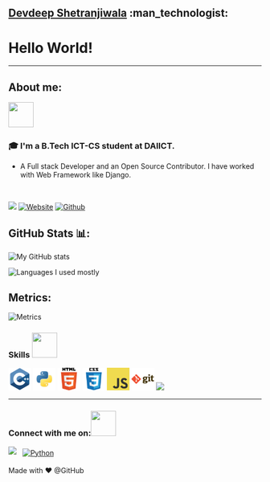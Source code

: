 
<h2> <a href="https://github.com/Devdeep-J-S" target="_blank"> <b>Devdeep Shetranjiwala</b></a> :man_technologist: </h2>


# Hello World!

---------------------------------------------------------------------------------------------------------------------------------------------------------


## About me:

 <img src = "https://media1.giphy.com/media/JZ40cnfnN11KycrvMF/giphy.gif?cid=ecf05e47a0n3gi1bfqntqmob8g9aid1oyj2wr3ds3mg700bl&rid=giphy.gif" height="50px" width = "50px">
 
 ### 🎓 I'm a B.Tech ICT-CS student at DAIICT.
 
 - A Full stack Developer and an Open Source Contributor. I have worked with Web Framework like Django.

<br>

![](https://visitor-badge.laobi.icu/badge?page_id=Devdeep-J-S.Devdeep-J-S)
[![Website](https://img.shields.io/website?label=Website&style=for-the-badge&url=https%3A%2F%2Fcodestackr.com)](https://Devdeep-J-S.github.io)
[![Github](https://img.shields.io/github/followers/Devdeep-J-S?label=Follow&style=social)](https://github.com/Devdeep-J-S)
<br>

## GitHub Stats 📊: 


![My GitHub stats](https://github-readme-stats.vercel.app/api?username=Devdeep-J-S&show_icons=true&theme=dark)

![Languages I used mostly](https://github-readme-stats.vercel.app/api/top-langs/?username=Devdeep-J-S&layout=compact&theme=dark)



## Metrics:

![Metrics](https://metrics.lecoq.io/Devdeep-J-S)



 
 ### Skills <img src = "https://media2.giphy.com/media/QssGEmpkyEOhBCb7e1/giphy.gif?cid=ecf05e47a0n3gi1bfqntqmob8g9aid1oyj2wr3ds3mg700bl&rid=giphy.gif" height="50px" width = "50px"> 
<!--
<code><img src="https://img.shields.io/badge/Java-ED8B00?style=for-the-badge&logo=java&logoColor=white"></code>&nbsp;
<code><img src="https://img.shields.io/badge/C%2B%2B-00599C?style=for-the-badge&logo=c%2B%2B&logoColor=white"></code>&nbsp;
<code><img src="https://img.shields.io/badge/Python-14354C?style=for-the-badge&logo=python&logoColor=white"></code>&nbsp;
<code><img src="https://img.shields.io/badge/PHP-777BB4?style=for-the-badge&logo=php&logoColor=white"></code>&nbsp;
<code><img src="https://img.shields.io/badge/MySQL-00000F?style=for-the-badge&logo=mysql&logoColor=white"></code>&nbsp;
<code><img src="https://img.shields.io/badge/C-00599C?style=for-the-badge&logo=c&logoColor=white"></code>&nbsp;
  <br>
<code><img src="https://img.shields.io/badge/HTML-239120?style=for-the-badge&logo=html5&logoColor=white"></code>&nbsp;
<code><img src="https://img.shields.io/badge/CSS-239120?&style=for-the-badge&logo=css3&logoColor=white"></code>&nbsp;
<code><img src="https://img.shields.io/badge/JavaScript-F7DF1E?style=for-the-badge&logo=javascript&logoColor=black"></code>&nbsp;
<code><img src="https://img.shields.io/badge/Wordpress-21759B?style=for-the-badge&logo=wordpress&logoColor=white"></code>&nbsp;
<code><img src="https://img.shields.io/badge/Git-F05032?style=for-the-badge&logo=git&logoColor=white"></code>&nbsp;
-->
<code><img height="45" src="https://raw.githubusercontent.com/github/explore/80688e429a7d4ef2fca1e82350fe8e3517d3494d/topics/cpp/cpp.png"></code>
<code><img height="45" src="https://raw.githubusercontent.com/github/explore/80688e429a7d4ef2fca1e82350fe8e3517d3494d/topics/python/python.png"></code>
<code><img height="45" src="https://raw.githubusercontent.com/github/explore/80688e429a7d4ef2fca1e82350fe8e3517d3494d/topics/html/html.png"></code>
<code><img height="45" src="https://raw.githubusercontent.com/github/explore/5c058a388828bb5fde0bcafd4bc867b5bb3f26f3/topics/css/css.png"></code>
<code><img height="45" src="https://raw.githubusercontent.com/github/explore/80688e429a7d4ef2fca1e82350fe8e3517d3494d/topics/javascript/javascript.png"></code>
<code><img height="45" src="https://raw.githubusercontent.com/github/explore/80688e429a7d4ef2fca1e82350fe8e3517d3494d/topics/git/git.png"></code>
<code><img src="https://img.shields.io/badge/Google_Cloud-4285F4?style=for-the-badge&logo=google-cloud&logoColor=white"></code>&nbsp;




-----------------------------------------------------------------------------------------------------------------------------------------------------------------

### Connect with me on:<img src='https://raw.githubusercontent.com/ShahriarShafin/ShahriarShafin/main/Assets/handshake.gif' height="50px" width = "50px"> 

<code><a href="https://www.linkedin.com/in/devdeep-shetranjiwala-4290b21ba/s"><img src="https://img.shields.io/badge/LinkedIn-0077B5?style=for-the-badge&logo=linkedin&logoColor=white"></a></code>&nbsp;
<a href="mailto:devdeep0702@gmail.com"> <img src="https://img.shields.io/badge/Gmail-D14836?style=for-the-badge&logo=gmail&logoColor=white" alt="Python" height="40" style="vertical-align:top; margin:4px"></a>

Made with ❤ @GitHub
